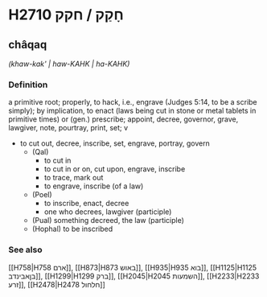 # H2710 חָקַק / חקק

## châqaq

_(khaw-kak' | haw-KAHK | ha-KAHK)_

### Definition

a primitive root; properly, to hack, i.e., engrave (Judges 5:14, to be a scribe simply); by implication, to enact (laws being cut in stone or metal tablets in primitive times) or (gen.) prescribe; appoint, decree, governor, grave, lawgiver, note, pourtray, print, set; v

- to cut out, decree, inscribe, set, engrave, portray, govern
  - (Qal)
    - to cut in
    - to cut in or on, cut upon, engrave, inscribe
    - to trace, mark out
    - to engrave, inscribe (of a law)
  - (Poel)
    - to inscribe, enact, decree
    - one who decrees, lawgiver (participle)
  - (Pual) something decreed, the law (participle)
  - (Hophal) to be inscribed

### See also

[[H758|H758 ארם]], [[H873|H873 באוש]], [[H935|H935 בוא]], [[H1125|H1125 בןאבינדב]], [[H1299|H1299 ברק]], [[H2045|H2045 השמעות]], [[H2233|H2233 זרע]], [[H2478|H2478 חלחול]]
